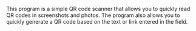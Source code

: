 This program is a simple QR code scanner that allows you to quickly read QR codes in screenshots and photos. The program also allows you to quickly generate a QR code based on the text or link entered in the field.
